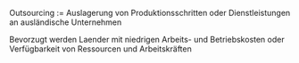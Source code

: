 Outsourcing := Auslagerung von Produktionsschritten oder Dienstleistungen an ausländische Unternehmen
<!--SR:!2027-07-03,734,330-->
Bevorzugt werden Laender mit niedrigen Arbeits- und Betriebskosten oder Verfügbarkeit von Ressourcen und Arbeitskräften